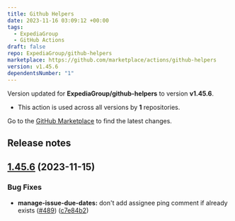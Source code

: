 ```yaml
---
title: Github Helpers
date: 2023-11-16 03:09:12 +00:00
tags:
  - ExpediaGroup
  - GitHub Actions
draft: false
repo: ExpediaGroup/github-helpers
marketplace: https://github.com/marketplace/actions/github-helpers
version: v1.45.6
dependentsNumber: "1"
---
```



Version updated for **ExpediaGroup/github-helpers** to version **v1.45.6**.
- This action is used across all versions by **1** repositories.

Go to the [GitHub Marketplace](https://github.com/marketplace/actions/github-helpers) to find the latest changes.

## Release notes

## [1.45.6](https://github.com/ExpediaGroup/github-helpers/compare/v1.45.5...v1.45.6) (2023-11-15)


### Bug Fixes

* **manage-issue-due-dates:** don't add assignee ping comment if already exists ([#489](https://github.com/ExpediaGroup/github-helpers/issues/489)) ([c7e84b2](https://github.com/ExpediaGroup/github-helpers/commit/c7e84b25ae82ed296640f9854f08343bc8fe6062))




